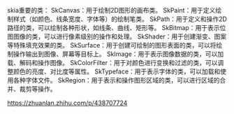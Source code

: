 skia重要的类：
SkCanvas：用于绘制2D图形的画布类。
SkPaint：用于定义绘制样式（如颜色、线条宽度、字体等）的绘制笔类。
SkPath：用于定义和操作2D路径的类，可以绘制各种形状，如线条、曲线、矩形等。
SkBitmap：用于表示位图图像的类，可以进行像素级别的操作和处理。
SkShader：用于创建渐变、图案等特殊填充效果的类。
SkSurface：用于创建可绘制的图形表面的类，可以将绘制操作输出到图像、屏幕等目标上。
SkImage：用于表示图像数据的类，可以加载、解码和操作图像。
SkColorFilter：用于对颜色进行变换和过滤的类，可以调整颜色的亮度、对比度等属性。
SkTypeface：用于表示字体的类，可以加载和使用各种字体文件。
SkRegion：用于表示和操作图形区域的类，可以进行区域的合并、裁剪等操作。


https://zhuanlan.zhihu.com/p/438707724
